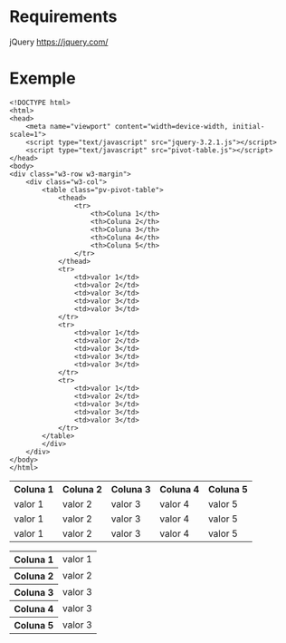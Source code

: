 # Requirements

jQuery https://jquery.com/

# Exemple

```
<!DOCTYPE html>
<html>
<head>
	<meta name="viewport" content="width=device-width, initial-scale=1">
	<script type="text/javascript" src="jquery-3.2.1.js"></script>
	<script type="text/javascript" src="pivot-table.js"></script>
</head>
<body>	
<div class="w3-row w3-margin">
	<div class="w3-col">
		<table class="pv-pivot-table">
			<thead>
				<tr>
					<th>Coluna 1</th>
					<th>Coluna 2</th>
					<th>Coluna 3</th>
					<th>Coluna 4</th>
					<th>Coluna 5</th>
				</tr>
			</thead>
			<tr>
				<td>valor 1</td>
				<td>valor 2</td>
				<td>valor 3</td>
				<td>valor 3</td>
				<td>valor 3</td>
			</tr>
			<tr>
				<td>valor 1</td>
				<td>valor 2</td>
				<td>valor 3</td>
				<td>valor 3</td>
				<td>valor 3</td>
			</tr>
			<tr>
				<td>valor 1</td>
				<td>valor 2</td>
				<td>valor 3</td>
				<td>valor 3</td>
				<td>valor 3</td>
			</tr>
		</table>
		</div>
	</div>
</body>
</html>
```
<table>
	<tr>
		<th>Coluna 1</th>
		<th>Coluna 2</th>
		<th>Coluna 3</th>
		<th>Coluna 4</th>
		<th>Coluna 5</th>
	</tr>
	<tr>
		<td>valor 1</td>
		<td>valor 2</td>
		<td>valor 3</td>
		<td>valor 4</td>
		<td>valor 5</td>
	</tr>
	<tr>
		<td>valor 1</td>
		<td>valor 2</td>
		<td>valor 3</td>
		<td>valor 4</td>
		<td>valor 5</td>
	</tr>
	<tr>
		<td>valor 1</td>
		<td>valor 2</td>
		<td>valor 3</td>
		<td>valor 4</td>
		<td>valor 5</td>
	</tr>
</table>

<table>
	<tr>
    <th>Coluna 1</th>
    <td>valor 1</td>
  </tr>
  <tr>
  	<th>Coluna 2</th>
    <td>valor 2</td>
  </tr>
  <tr>
  <th>Coluna 3</th>
    <td>valor 3</td>
  </tr>
  <tr>
  	<th>Coluna 4</th>
    <td>valor 3</td>
  </tr>
  <tr>
  	<th>Coluna 5</th>
    <td>valor 3</td>
  </tr>
</table>
